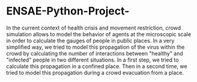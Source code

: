 # ENSAE-Python-Project-


In the current context of health crisis and movement restriction, crowd simulation allows to model the behavior of agents at the microscopic scale in order to calculate the gauges of people in public places. In a very simplified way, we tried to model this propagation of the virus within the crowd by calculating the number of interactions between "healthy" and "infected" people in two different situations. In a first step, we tried to calculate this propagation in a confined place. Then in a second time, we tried to model this propagation during a crowd evacuation from a place.

